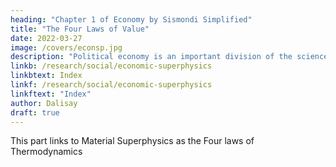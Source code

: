 ```yaml
---
heading: "Chapter 1 of Economy by Sismondi Simplified"
title: "The Four Laws of Value"
date: 2022-03-27
image: /covers/econsp.jpg
description: "Political economy is an important division of the science of government. The object of government is the happiness of men, united in society"
linkb: /research/social/economic-superphysics
linkbtext: Index
linkf: /research/social/economic-superphysics
linkftext: "Index"
author: Dalisay
draft: true
---
```



This part links to Material Superphysics as the Four laws of Thermodynamics


